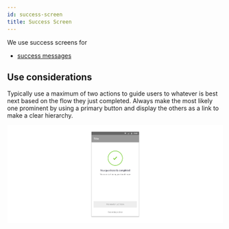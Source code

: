 ```yaml
---
id: success-screen
title: Success Screen
---
```


We use success screens for

* [success messages](../feedback-scenarios/success-scenario.md)

## Use considerations

Typically use a maximum of two actions to guide users to whatever is best next based on the flow they just completed. Always make the most likely one prominent by using a primary button and display the others as a link to make a clear hierarchy.

![](../../../img/android_success.jpg)

